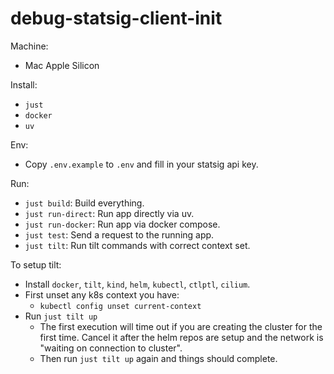 # debug-statsig-client-init

Machine:

- Mac Apple Silicon

Install:

- `just`
- `docker`
- `uv`

Env:

- Copy `.env.example` to `.env` and fill in your statsig api key.

Run:

- `just build`: Build everything.
- `just run-direct`: Run app directly via uv.
- `just run-docker`: Run app via docker compose.
- `just test`: Send a request to the running app.
- `just tilt`: Run tilt commands with correct context set.

To setup tilt:

- Install `docker`, `tilt`, `kind`, `helm`, `kubectl`, `ctlptl`, `cilium`.
- First unset any k8s context you have:
  - `kubectl config unset current-context`
- Run `just tilt up`
  - The first execution will time out if you are creating the cluster for the
    first time. Cancel it after the helm repos are setup and the network is
    "waiting on connection to cluster".
  - Then run `just tilt up` again and things should complete.
